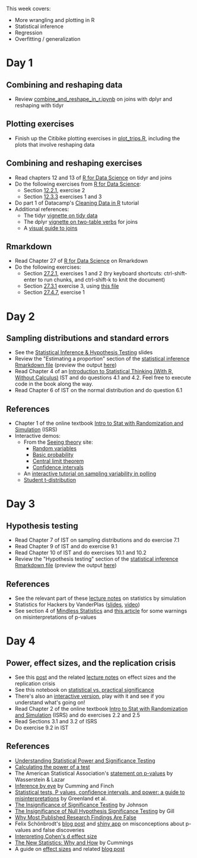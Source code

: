 This week covers:

  * More wrangling and plotting in R
  * Statistical inference
  * Regression
  * Overfitting / generalization


# Day 1

## Combining and reshaping data
  * Review [combine_and_reshape_in_r.ipynb](combine_and_reshape_in_r.ipynb) on joins with dplyr and reshaping with tidyr

## Plotting exercises
  * Finish up the Citibike plotting exercises in [plot_trips.R](../week1/plot_trips.R), including the plots that involve reshaping data

## Combining and reshaping exercises
  * Read chapters 12 and 13 of [R for Data Science](http://r4ds.had.co.nz) on tidyr and joins
  * Do the following exercises from [R for Data Science](http://r4ds.had.co.nz):
    * Section [12.2.1](https://r4ds.had.co.nz/tidy-data.html#exercises-23), exercise 2
    * Section [12.3.3](https://r4ds.had.co.nz/tidy-data.html#exercises-24) exercises 1 and 3 
  * Do part 1 of Datacamp's [Cleaning Data in R](https://www.datacamp.com/courses/cleaning-data-in-r) tutorial
  * Additional references:
    * The tidyr [vignette on tidy data](https://cran.r-project.org/web/packages/tidyr/vignettes/tidy-data.html)
    * The dplyr [vignette on two-table verbs](https://cran.r-project.org/web/packages/dplyr/vignettes/two-table.html) for joins
    * A [visual guide to joins](http://blog.codinghorror.com/a-visual-explanation-of-sql-joins/)

## Rmarkdown

  * Read Chapter 27 of [R for Data Science](http://r4ds.had.co.nz) on Rmarkdown
  * Do the following exercises:
    * Section [27.2.1](https://r4ds.had.co.nz/r-markdown.html#exercises-71), exercises 1 and 2 (try keyboard shortcuts: ctrl-shift-enter to run chunks, and ctrl-shift-k to knit the document)
    * Section [27.3.1](https://r4ds.had.co.nz/r-markdown.html#exercises-72) exercise 3, using [this file](https://raw.githubusercontent.com/hadley/r4ds/master/rmarkdown/diamond-sizes.Rmd)
    * Section [27.4.7](https://r4ds.had.co.nz/r-markdown.html#exercises-72), exercise 1


# Day 2


## Sampling distributions and standard errors
  * See the [Statistical Inference & Hypothesis Testing](intro_to_stats.pptx) slides
  * Review the "Estimating a proportion" section of the [statistical inference Rmarkdown file](statistical_inference.Rmd) (preview the output [here](http://htmlpreview.github.io/?https://github.com/msr-ds3/coursework/blob/master/week2/statistical_inference.html))
  * Read Chapter 4 of an [Introduction to Statistical Thinking (With R, Without Calculus)](http://pluto.huji.ac.il/~msby/StatThink/) IST and do questions 4.1 and 4.2. Feel free to execute code in the book along the way.
  * Read Chapter 6 of IST on the normal distribution and do question 6.1

## References
* Chapter 1 of the online textbook [Intro to Stat with Randomization and Simulation](https://www.openintro.org/book/isrs/) (ISRS)
* Interactive demos:
    * From the [Seeing theory](http://students.brown.edu/seeing-theory/) site:
      * [Random variables](http://students.brown.edu/seeing-theory/probability-distributions/index.html#section1)
      * [Basic probability](http://students.brown.edu/seeing-theory/basic-probability/index.html)
      * [Central limit theorem](http://students.brown.edu/seeing-theory/probability-distributions/index.html#section3)
      * [Confidence intervals](http://students.brown.edu/seeing-theory/frequentist-inference/index.html#section2)
    * An [interactive tutorial on sampling variability in polling](http://rocknpoll.graphics)
    * [Student t-distribution](http://rpsychologist.com/d3/tdist/)


# Day 3

## Hypothesis testing

  * Read Chapter 7 of IST on sampling distributions and do exercise 7.1
  * Read Chapter 9 of IST and do exercise 9.1
  * Read Chapter 10 of IST and do exercises 10.1 and 10.2
  * Review the "Hypothesis testing" section of the [statistical inference Rmarkdown file](statistical_inference.Rmd) (preview the output [here](http://htmlpreview.github.io/?https://github.com/msr-ds3/coursework/blob/master/week2/statistical_inference.html))

## References
  * See the relevant part of these [lecture notes](https://github.com/jhofman/msd2019-notes/blob/master/lecture_5/lecture_5.pdf) on statistics by simulation
  * Statistics for Hackers by VanderPlas ([slides](https://speakerdeck.com/jakevdp/statistics-for-hackers), [video](https://www.youtube.com/watch?v=Iq9DzN6mvYA))
  * See section 4 of [Mindless Statistics](http://library.mpib-berlin.mpg.de/ft/gg/GG_Mindless_2004.pdf) and [this article](https://link.springer.com/article/10.1007/s10654-016-0149-3) for some warnings on misinterpretations of p-values


# Day 4

## Power, effect sizes, and the replication crisis
  * See this [post](http://modelingsocialdata.org/lectures/2019/03/01/lecture-6-reproducibility-2.html) and the related [lecture notes](https://github.com/jhofman/msd2019-notes/blob/master/lecture_6/lecture_6.pdf) on effect sizes and the replication crisis
  * See this notebook on [statistical vs. practical significance](http://htmlpreview.github.io/?https://github.com/msr-ds3/coursework/blob/master/week2/statistically_significant_splits.html)
  * There's also an [interactive version](https://jhofman.github.io/statisticallysignificant/), play with it and see if you understand what's going on!
  * Read Chapter 2 of the online textbook [Intro to Stat with Randomization and Simulation](https://www.openintro.org/book/isrs/) (ISRS) and do exercises 2.2 and 2.5
  * Read Sections 3.1 and 3.2 of ISRS
  * Do exercise 9.2 in IST

## References
  * [Understanding Statistical Power and Significance Testing](https://rpsychologist.com/d3/NHST/)
  * [Calculating the power of a test](http://www.cyclismo.org/tutorial/R/power.html)
  * The American Statistical Association's [statement on p-values](https://amstat.tandfonline.com/doi/abs/10.1080/00031305.2016.1154108#.XE8wl89KjRY) by Wasserstein & Lazar
  * [Inference by eye](https://apastyle.apa.org/manual/related/cumming-and-finch.pdf) by Cumming and Finch
  * [Statistical tests, P values, confidence intervals, and power: a guide to misinterpretations](https://link.springer.com/article/10.1007%2Fs10654-016-0149-3) by Greenland et al.
  * [The Insignificance of Significance Testing](https://www.jstor.org/stable/3802789?seq=1#metadata_info_tab_contents) by Johnson
  * [The Insignificance of Null Hypothesis Significance Testing](https://journals.sagepub.com/doi/abs/10.1177/106591299905200309) by Gill
  * [Why Most Published Research Findings Are False](http://journals.plos.org/plosmedicine/article/file?id=10.1371/journal.pmed.0020124&type=printable)
  * Felix Schönbrodt's [blog post](http://www.nicebread.de/whats-the-probability-that-a-significant-p-value-indicates-a-true-effect/) and 
[shiny app](http://shinyapps.org/apps/PPV/) on misconceptions about p-values and false discoveries
  * [Interpreting Cohen's d effect size](https://rpsychologist.com/d3/cohend/)
  * [The New Statistics: Why and How](https://journals.sagepub.com/doi/pdf/10.1177/0956797613504966) by Cummings
  * A guide on [effect sizes](https://transparentstats.github.io/guidelines/effectsize.html) and related [blog post](https://transparentstatistics.org/2018/07/05/meanings-effect-size/)

<!--


# Day 5

## Regression

  * Review the [slides](regression.pdf) we covered in class
  * See this [shiny app on model fitting](https://jmhmsr.shinyapps.io/modelfit/) and this [tool for visualing least squares](http://www.dangoldstein.com/dsn/archives/2006/03/every_wonder_ho.html)
  * See the [notebook on linear models](https://github.com/msr-ds3/coursework/blob/master/week2/linear_models.ipynb) with the `modelr` from the tidyverse and this one on [model evaluation](model_evaluation.ipynb) 
  * Read Chapter 5 of [Intro to Stats with Randomization and Simulation](https://drive.google.com/file/d/0B-DHaDEbiOGkRHNndUlBaHVmaGM/edit), do exercises 5.20 and 5.29
  * Read Section 3.1 of [Intro to Statistical Learning](http://www-bcf.usc.edu/~gareth/ISL/), do Lab 3.6.2


## References
  * Detailed [notes](https://github.com/jhofman/msd2019-notes/blob/master/lecture_7/lecture_7.pdf) on derivations for ordinary least squares regression with multiple predictors
  * Chapter 14 of [Introduction to Statistical Thinking](http://pluto.huji.ac.il/~msby/StatThink/)
  * [Formula syntax in R](https://cran.r-project.org/doc/manuals/R-intro.html#Formulae-for-statistical-models)
  * The "Model Basics" and "Model Building" Chapters in [R for Data Science](http://r4ds.had.co.nz) (Chapters 18 and 19 in the print edition, Chapters [23](http://r4ds.had.co.nz/model-basics.html) and [24](http://r4ds.had.co.nz/model-building.html) online) 
  * The [modelr](https://modelr.tidyverse.org) and [tidymodels](https://github.com/tidymodels/tidymodels) packages in R
  * An animation of [gradient descent](http://jakehofman.com/gd/) and a related [blog post](https://spin.atomicobject.com/2014/06/24/gradient-descent-linear-regression/)





# Day 1

## Overfitting, generalization, and model complexity

  * See the [slides](https://speakerdeck.com/jhofman/modeling-social-data-lecture-8-regression-part-2) and [notebook](complexity_control.ipynb) on overfitting and cross-validation
  * See if you can reproduce the table in ISRS 5.29 using the original dataset in [body.dat.txt](body.dat.txt), taken from [here](http://jse.amstat.org/v11n2/datasets.heinz.html)
  * Do Labs 3.6.3 through 3.6.6 of [Intro to Statistical Learning](http://www-bcf.usc.edu/~gareth/ISL/) to get practice with linear models in R
  * Read Sections 6.1 through 6.3 of ISRS on regression with multiple features
  * Do Exercises 6.1, 6.2, and 6.3, and use the original data set in [babyweights.txt](babyweights.txt), taken from [here](https://web.archive.org/web/20040906234424/http://www.ma.hw.ac.uk/~stan/aod/library/babies.dat.txt), to reproduce the results from the book
  * Read section 5.1 of [An Introduction to Statistical Learning](http://www-bcf.usc.edu/~gareth/ISL/) on cross-validation and do labs 5.3.1, 5.3.2, and 5.3.3


## References
  * Sections 3.2 and 3.3 of [Intro to Statistical Learning](http://www-bcf.usc.edu/~gareth/ISL/) on regression with multiple features

-->




<!--

# Scratch

  * Do [HW2](hw2%20DS3%202018.docx) where you'll learn all about regression and Orange Juice!
  * Reference:
    * A description of the [oj data](https://rdrr.io/cran/bayesm/man/orangeJuice.html)
    * Some background on elasticity: [blog post](http://www.salemmarafi.com/business/price-elasticity/), [Khan Academy video](https://www.khanacademy.org/economics-finance-domain/microeconomics/elasticity-tutorial/price-elasticity-tutorial/v/price-elasticity-of-demand)
    * A slide deck on [log transformations in regression](http://home.wlu.edu/%7Egusej/econ398/notes/logRegressions.pdf)

  * Review the third chapter of [An Introduction to Statistical Learning](http://www-bcf.usc.edu/~gareth/ISL/index.html) and work on the associated lab


## Plotting (cont'd)

  * Review [visualization_with_ggplot2.ipynb](../week1/visualization_with_ggplot2.ipynb) for an introduction to data visualization with ggplot2

## The Anatomy of the Long Tail
  * Use the [download_movielens.sh](download_movielens.sh) script to download the [MovieLens data](http://grouplens.org/datasets/movielens/)
  * Fill in code in the [movielens.Rmd](movielens.Rmd) file to reproduce the plots from Wednesday's slides
  * Sketch out (on paper) how to generate figure 2 from [The Anatomy of the Long Tail](https://5harad.com/papers/long_tail.pdf)
  * Write code to do this in the last section of [movielens.Rmd](movielens.Rmd)



# Day 5

## Reproducibility
  * Review the slides for [reproducible code](reproducible_code.pptx)
  * Read this [Introduction to Make](https://bost.ocks.org/mike/make/) and [Make for Data Scientists](http://blog.kaggle.com/2012/10/15/make-for-data-scientists/)



---


  	 * Example 5 in Section 8.3.5

  	 * Questions 11.1 and 11.3

    * ISRS 2.21, 2.23

  * Read Chapter 2 of [Intro to Stat with Randomization and Simulation](https://www.openintro.org/stat/textbook.php) (ISRS)
  * Do these two problems:
    * [Power calculation for the link between coffee and cancer](https://github.com/jhofman/msd2019/tree/master/homework/homework_2/problem_1)
    * [Is yawning contagious?](https://github.com/jhofman/msd2019/tree/master/homework/homework_2/problem_2)
    
---





# Day 3
  * Review the [Testing, cross-validation, and model selection](Lecture%203%20t%20stats%2C%20cross%20validation%20and%20model%20selection%202018.pptx) slides
  * Do [HW3](hw2%20DS3%202018.docx), which looks at including store demographics and previous prices for modeling oj sales

# Day 4
  * Investigate cross-price elasticity of oj sales together in class
  * Review the slides on [causality](Lecture%204%20Intro%20to%20causality%20non%20parametric.pptx)
  * Do the assignment below

## Cross-validation for Citibike trips
In this assignment we'll predict number of trips per day as a function of the weather on that day. Do all of your work in an RMarkdown file named `citibike_cv.Rmd`.

1. Create a data frame with one row for each day, the number of trips taken on that day, and the minimum temperature on that day.
2. Split the data into a randomly selected training and test set, as in the above exercise, with 80% of the data for training the model and 20% for testing.
3. Fit a model using ``lm`` to predict the number of trips as a (linear) function of the minimum temperature, and evaluate the fit on the training and testing data sets. Do this first visually by plotting the predicted and actual values as a function of the minimum temperature. Then do this with R^2 and RMSE on both the training and test sets. You'll want to use the ``predict`` and ``cor`` functions for this.
4. Repeat this procedure, but add a quadratic term to your model (e.g., ``+ tmin^2``, or (more or less) equivalently `` + poly(tmin,2)``). How does the model change, and how do the fits between the linear and quadratic models compare?
5. Now automate this, extending the model to higher-order polynomials with a ``for`` loop over the degree ``k``. For each value of ``k``, fit a model to the training data and save the R^2 on the training data to one vector and test vector to another. Then plot the training and test R^2 as a function of ``k``. What value of ``k`` has the best performance?
6. Finally, fit one model for the value of ``k`` with the best performance in 6), and plot the actual and predicted values for this model.

# Day 5

* Review these notebooks on [linear models](https://github.com/msr-ds3/coursework/blob/master/week2/linear_models.ipynb) with the `modelr` from the tidyverse and this one on [model evaluation](model_evaluation.ipynb) 
* See this [manual model fitting](https://jmhmsr.shinyapps.io/modelfit/) shiny app
* Do the assignment below

### Predicting daily Citibike trips
The point of this exercise is to get experience in an open-ended prediction exercise: predicting the total number of Citibike trips taken on a given day. Do all of your work in an RMarkdown file named `predict_citibike.Rmd`. Here are the rules of the game:

1. You can use any features you like that are available prior to the day in question, ranging from the weather, to the time of year and day of week, to activity in previous days or weeks, but don't cheat and use features from the future (e.g., the next day's trips). You might even try finding a CSV of holidays online and adding a factor for "is_holiday" to your model to see if this improves the fit.
2. As usual, split your data into training and testing subsets and evaluate performance on each.
3. Quantify your performance in two ways: R^2 (or the square of the correlation coefficient), as we've been doing, and with [root mean-squared error](https://www.kaggle.com/wiki/RootMeanSquaredError).
4. Report the model with the best performance on the test data. Watch out for overfitting.
5. Plot your final best fit model in two different ways. First with the date on the x-axis and the number of trips on the y-axis, showing the actual values as points and predicted values as a line. Second as a plot where the x-axis is the predicted value and the y-axis is the actual value, with each point representing one day.
5. Inspect the model when you're done to figure out what the highly predictive features are, and see if you can prune away any negligble features that don't matter much.
6. When you're convinced that you have your best model, clean up all your code so that it saves your best model in a ``.RData`` file.
7. Commit all of your changes to git, using ``git add -f`` to add the model ``.Rdata`` file if needed, and push to your Github repository.
8. Write a new file that loads in the [weather data for new days](weather_2015.csv) and your saved model, and predicts the number of trips for each day (see [load_trips.R](../week1/load_trips.R) for code snippets to load in the weather data).
9. Modify the [download_trips.sh](../week1/download_trips.sh) script to download trips from 2015 (instead of 2014). 
10. Compute the RMSE between the actual and predicted trips for 2015 and compare the results to what you found with cross-validation.
11. Pair up with a partner who has a different model, run their model, and evaluate the predictions it makes for the 2015 data.

-->